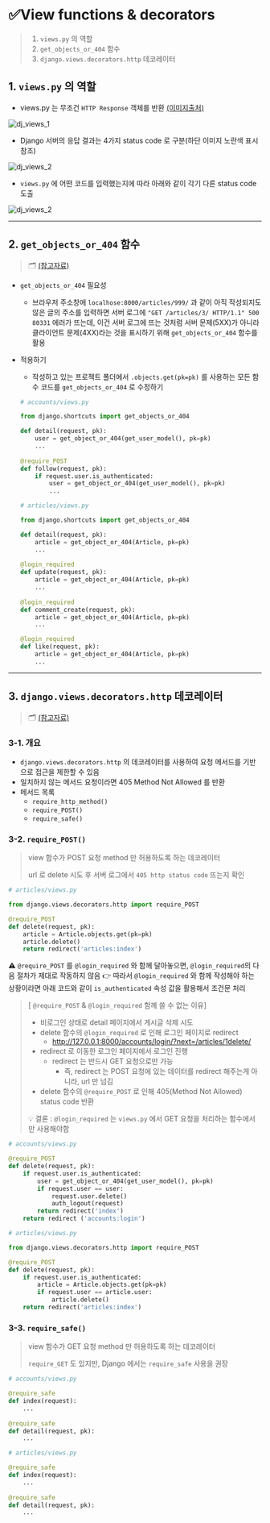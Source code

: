 # ✅View functions & decorators 

> 1. `views.py` 의 역할
> 2. `get_objects_or_404` 함수
> 3.  `django.views.decorators.http` 데코레이터



## 1. `views.py` 의 역할

- views.py 는 무조건 `HTTP Response` 객체를 반환 [(이미지출처)](https://developer.mozilla.org/en-US/docs/Learn/Server-side/Django/Introduction)

![dj_views_1](dj_views.assets/dj_views_1-16666743032683.png)



- Django 서버의 응답 결과는 4가지 status code 로 구분(하단 이미지 노란색 표시 참조)

![dj_views_2](dj_views.assets/dj_views_2-16666743125965.png)



- `views.py` 에 어떤 코드를 입력했는지에 따라 아래와 같이 각기 다른 status code 도출

![dj_views_2](dj_views.assets/dj_views_2.png)



---



## 2. `get_objects_or_404` 함수

> 🗂️ [(참고자료)](https://docs.djangoproject.com/en/4.1/topics/http/shortcuts/#get-object-or-404)

- `get_objects_or_404` 필요성

  - 브라우저 주소창에 `localhose:8000/articles/999/` 과 같이 아직 작성되지도 않은 글의 주소를 입력하면 서버 로그에 `"GET /articles/3/ HTTP/1.1" 500 80331` 에러가 뜨는데, 이건  서버 로그에 뜨는 것처럼 서버 문제(5XX)가 아니라 클라이언트 문제(4XX)라는 것을 표시하기 위해 `get_objects_or_404` 함수를 활용

- 적용하기

  - 작성하고 있는 프로젝트 폴더에서 `.objects.get(pk=pk)` 를 사용하는 모든 함수 코드를 `get_objects_or_404` 로 수정하기

  ```python
  # accounts/views.py
  
  from django.shortcuts import get_objects_or_404
  
  def detail(request, pk):
      user = get_object_or_404(get_user_model(), pk=pk)
      ...
      
  @require_POST
  def follow(request, pk):
      if request.user.is_authenticated:
          user = get_object_or_404(get_user_model(), pk=pk)
          ...
  ```

  ```python
  # articles/views.py
  
  from django.shortcuts import get_objects_or_404
  
  def detail(request, pk):
      article = get_object_or_404(Article, pk=pk)
      ...
      
  @login_required
  def update(request, pk):
      article = get_object_or_404(Article, pk=pk)
      ...
      
  @login_required
  def comment_create(request, pk):
      article = get_object_or_404(Article, pk=pk)
      ...
  
  @login_required
  def like(request, pk):
      article = get_object_or_404(Article, pk=pk)
      ...
  ```

  

---



## 3. `django.views.decorators.http` 데코레이터

> 🗂️ [(참고자료)](https://docs.djangoproject.com/en/4.1/topics/http/decorators/)

### 3-1. 개요

- `django.views.decorators.http` 의 데코레이터를 사용하여 요청 메서드를 기반으로 접근을 제한할 수 있음
- 일치하지 않는 메서드 요청이라면 405 Method Not Allowed 를 반환
- 메서드 목록
  - `require_http_method()`
  - `require_POST()`
  - `require_safe()`

### 3-2. `require_POST()`

> view 함수가 POST 요청 method 만 허용하도록 하는 데코레이터
>
> url 로 delete 시도 후 서버 로그에서 `405 http status code` 뜨는지 확인

```python
# articles/views.py

from django.views.decorators.http import require_POST

@require_POST
def delete(request, pk):
    article = Article.objects.get(pk=pk)
    article.delete()
    return redirect('articles:index')
```

⚠️ `@require_POST` 를 `@login_required` 와 함께 달아놓으면, `@login_required`의 다음 절차가 제대로 작동하지 않음 👉 따라서 `@login_required`  와 함께 작성해야 하는 상황이라면 아래 코드와 같이 `is_authenticated` 속성 값을 활용해서 조건문 처리

> [ `@require_POST` & `@login_required` 함께 쓸 수 없는 이유]
>
> - 비로그인 상태로 detail 페이지에서 게시글 삭제 시도
> - delete 함수의 `@login_required` 로 인해 로그인 페이지로 redirect
>   - http://127.0.0.1:8000/accounts/login/?next=/articles/1delete/
> - redirect 로 이동한 로그인 페이지에서 로그인 진행
>   - redirect 는 반드시 GET 요청으로만 가능
>     - 즉, redirect 는 POST 요청에 있는 데이터를 redirect 해주는게 아니라, url 만 넘김
> - delete 함수의 `@require_POST` 로 인해 405(Method Not Allowed) status code 반환
>
> 💡 결론 : `@login_required` 는 `views.py` 에서 GET 요청을 처리하는 함수에서만 사용해야함

```python
# accounts/views.py

@require_POST
def delete(request, pk):
    if request.user.is_authenticated:
        user = get_object_or_404(get_user_model(), pk=pk)
        if request.user == user:
            request.user.delete()
            auth_logout(request)
        return redirect('index')
    return redirect ('accounts:login')
```

```python
# articles/views.py

from django.views.decorators.http import require_POST

@require_POST
def delete(request, pk):
    if request.user.is_authenticated:
        article = Article.objects.get(pk=pk)
        if request.user == article.user:
            article.delete()
    return redirect('articles:index')
```

### 3-3. `require_safe()`

> view 함수가 GET 요청 method 만 허용하도록 하는 데코레이터
>
> `require_GET` 도 있지만, Django 에서는 `require_safe` 사용을 권장

```python
# accounts/views.py

@require_safe
def index(request):
    ...
    
@require_safe
def detail(request, pk):
    ...
```

```python
# articles/views.py

@require_safe
def index(request):
    ...
    
@require_safe
def detail(request, pk):
    ...
```

